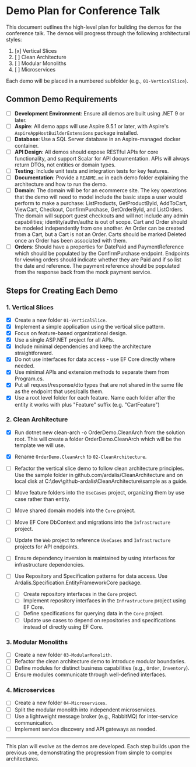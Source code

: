 # Demo Plan for Conference Talk

This document outlines the high-level plan for building the demos for the conference talk. The demos will progress through the following architectural styles:

1. [x] Vertical Slices
2. [ ] Clean Architecture
3. [ ] Modular Monoliths
4. [ ] Microservices

Each demo will be placed in a numbered subfolder (e.g., `01-VerticalSlice`).

## Common Demo Requirements

- [ ] **Development Environment**: Ensure all demos are built using .NET 9 or later.
- [ ] **Aspire**: All demo apps will use Aspire 9.5.1 or later, with Aspire's `AspireAppHostBuilderExtensions` package installed.
- [ ] **Database**: Use a SQL Server database in an Aspire-managed docker container.
- [ ] **API Design**: All demos should expose RESTful APIs for core functionality, and support Scalar for API documentation. APIs will always return DTOs, not entities or domain types.
- [ ] **Testing**: Include unit tests and integration tests for key features.
- [ ] **Documentation**: Provide a `README.md` in each demo folder explaining the architecture and how to run the demo.
- [ ] **Domain**: The domain will be for an ecommerce site. The key operations that the demo will need to model include the basic steps a user would perform to make a purchase: ListProducts, GetProductById, AddToCart, ViewCart, Checkout, ConfirmPurchase, GetOrderById, and ListOrders. The domain will support guest checkouts and will not include any admin capabilities; identity/authn/authz is out of scope. Cart and Order should be modeled independently from one another. An Order can be created from a Cart, but a Cart is not an Order. Carts should be marked Deleted once an Order has been associated with them.
- [ ] **Orders**: Should have a properties for DatePaid and PaymentReference which should be populated by the ConfirmPurchase endpoint. Endpoints for viewing orders should indicate whether they are Paid and if so list the date and reference. The payment reference should be populated from the response back from the mock payment service.

## Steps for Creating Each Demo

### 1. Vertical Slices
- [x] Create a new folder `01-VerticalSlice`.
- [x] Implement a simple application using the vertical slice pattern.
- [x] Focus on feature-based organizational design.
- [x] Use a single ASP.NET project for all APIs.
- [x] Include minimal dependencies and keep the architecture straightforward.
- [x] Do not use interfaces for data access - use EF Core directly where needed.
- [x] Use minimal APIs and extension methods to separate them from Program.cs.
- [x] Put all request/response/dto types that are not shared in the same file as the endpoint that uses/calls them.
- [x] Use a root level folder for each feature. Name each folder after the entity it works with plus "Feature" suffix (e.g. "CartFeature")

### 2. Clean Architecture

- [x] Run dotnet new clean-arch -o OrderDemo.CleanArch from the solution root. This will create a folder OrderDemo.CleanArch which will be the template we will use.
- [x] Rename `OrderDemo.CleanArch` to `02-CleanArchitecture`.
- [ ] Refactor the vertical slice demo to follow clean architecture principles. Use the sample folder in github.com/ardalis/CleanArchitecture and on local disk at C:\dev\github-ardalis\CleanArchitecture\sample as a guide.
- [ ] Move feature folders into the `UseCases` project, organizing them by use case rather than entity.
- [ ] Move shared domain models into the `Core` project.
- [ ] Move EF Core DbContext and migrations into the `Infrastructure` project.
- [ ] Update the `Web` project to reference `UseCases` and `Infrastructure` projects for API endpoints.
- [ ] Ensure dependency inversion is maintained by using interfaces for infrastructure dependencies.

- [ ] Use Repository and Specification patterns for data access. Use Ardalis.Specification.EntityFrameworkCore package.
  - [ ] Create repository interfaces in the `Core` project.
  - [ ] Implement repository interfaces in the `Infrastructure` project using EF Core.
  - [ ] Define specifications for querying data in the `Core` project.
  - [ ] Update use cases to depend on repositories and specifications instead of directly using EF Core.

### 3. Modular Monoliths
- [ ] Create a new folder `03-ModularMonolith`.
- [ ] Refactor the clean architecture demo to introduce modular boundaries.
- [ ] Define modules for distinct business capabilities (e.g., `Order`, `Inventory`).
- [ ] Ensure modules communicate through well-defined interfaces.

### 4. Microservices
- [ ] Create a new folder `04-Microservices`.
- [ ] Split the modular monolith into independent microservices.
- [ ] Use a lightweight message broker (e.g., RabbitMQ) for inter-service communication.
- [ ] Implement service discovery and API gateways as needed.

---

This plan will evolve as the demos are developed. Each step builds upon the previous one, demonstrating the progression from simple to complex architectures.